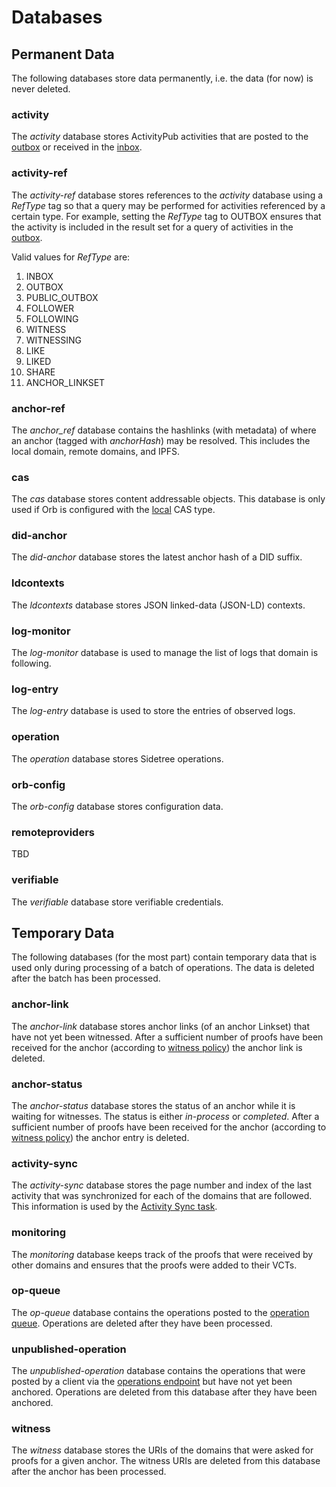 # Databases

## Permanent Data

The following databases store data permanently, i.e. the data (for now) is never deleted.

### activity

The _activity_ database stores ActivityPub activities that are posted to the
[outbox](restendpoints/activitypub.html#outbox) or received in the
[inbox](restendpoints/activitypub.html#inbox).

### activity-ref

The _activity-ref_ database stores references to the _activity_ database using a _RefType_ tag so that
a query may be performed for activities referenced by a certain type. For example, setting the _RefType_
tag to OUTBOX ensures that the activity is included in the result set for a query of activities
in the [outbox](restendpoints/activitypub.html#outbox).

Valid values for _RefType_ are:
1) INBOX
2) OUTBOX
3) PUBLIC_OUTBOX
4) FOLLOWER
5) FOLLOWING
6) WITNESS
7) WITNESSING
8) LIKE
9) LIKED
10) SHARE
11) ANCHOR_LINKSET

### anchor-ref

The _anchor_ref_ database contains the hashlinks (with metadata) of where an anchor
(tagged with _anchorHash_) may be resolved. This includes the local domain, remote domains, and IPFS.

### cas

The _cas_ database stores content addressable objects. This database is only used if Orb is configured
with the [local](parameters.html#cas-type) CAS type.

### did-anchor

The _did-anchor_ database stores the latest anchor hash of a DID suffix.

### ldcontexts

The _ldcontexts_ database stores JSON linked-data (JSON-LD) contexts.

### log-monitor

The _log-monitor_ database is used to manage the list of logs that domain is following.  

### log-entry

The _log-entry_ database is used to store the entries of observed logs.


### operation

The _operation_ database stores Sidetree operations.

### orb-config

The _orb-config_ database stores configuration data.

### remoteproviders

TBD

### verifiable

The _verifiable_ database store verifiable credentials.

## Temporary Data

The following databases (for the most part) contain temporary data that is used only during processing
of a batch of operations. The data is deleted after the batch has been processed.

### anchor-link

The _anchor-link_ database stores anchor links (of an anchor Linkset) that have not yet been witnessed.
After a sufficient number of proofs have been received for the anchor (according to
[witness policy](witnesspolicy.html#witness-policy)) the anchor link is deleted.

### anchor-status

The _anchor-status_ database stores the status of an anchor while it is waiting for witnesses.
The status is either _in-process_ or _completed_. After a sufficient number of proofs have been
received for the anchor (according to [witness policy](witnesspolicy.html#witness-policy)) the
anchor entry is deleted.

### activity-sync

The _activity-sync_ database stores the page number and index of the last activity
that was synchronized for each of the domains that are followed. This information is used by the
[Activity Sync task](onboardrecover.html#activity-sync-task).

### monitoring

The _monitoring_ database keeps track of the proofs that were received by other domains and ensures
that the proofs were added to their VCTs.

### op-queue

The _op-queue_ database contains the operations posted to the [operation queue](batchwriter.html#operation-queue).
Operations are deleted after they have been processed.

### unpublished-operation

The _unpublished-operation_ database contains the operations that were posted by a client via the
[operations endpoint](restendpoints/sidetree.html#operations) but have not yet been anchored.
Operations are deleted from this database after they have been anchored.

### witness

The _witness_ database stores the URIs of the domains that were asked for proofs for a given anchor.
The witness URIs are deleted from this database after the anchor has been processed.
